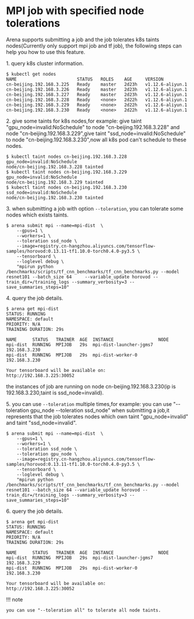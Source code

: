# MPI job with specified node tolerations

Arena supports submitting a job and the job tolerates k8s taints nodes(Currently only support mpi job and tf job), the following steps can help you how to use this feature.

1\. query k8s cluster information.

    $ kubectl get nodes
    NAME                       STATUS   ROLES    AGE     VERSION
    cn-beijing.192.168.3.225   Ready    master   2d23h   v1.12.6-aliyun.1
    cn-beijing.192.168.3.226   Ready    master   2d23h   v1.12.6-aliyun.1
    cn-beijing.192.168.3.227   Ready    master   2d23h   v1.12.6-aliyun.1
    cn-beijing.192.168.3.228   Ready    <none>   2d22h   v1.12.6-aliyun.1
    cn-beijing.192.168.3.229   Ready    <none>   2d22h   v1.12.6-aliyun.1
    cn-beijing.192.168.3.230   Ready    <none>   2d22h   v1.12.6-aliyun.1

2\. give some taints for k8s nodes,for example: give taint "gpu_node=invalid:NoSchedule" to node "cn-beijing.192.168.3.228" and node "cn-beijing.192.168.3.229",give taint  "ssd_node=invalid:NoSchedule" to node "cn-beijing.192.168.3.230",now all k8s pod can't schedule to these nodes.

    $ kubectl taint nodes cn-beijing.192.168.3.228 gpu_node=invalid:NoSchedule                                                                            
    node/cn-beijing.192.168.3.228 tainted
    $ kubectl taint nodes cn-beijing.192.168.3.229 gpu_node=invalid:NoSchedule                                                                            
    node/cn-beijing.192.168.3.229 tainted
    $ kubectl taint nodes cn-beijing.192.168.3.230 ssd_node=invalid:NoSchedule                                                                            
    node/cn-beijing.192.168.3.230 tainted


3\. when submitting a job with option ``--toleration``, you can tolerate some nodes which exists taints.

    $ arena submit mpi --name=mpi-dist  \
        --gpus=1 \
        --workers=1 \
        --toleration ssd_node \
        --image=registry.cn-hangzhou.aliyuncs.com/tensorflow-samples/horovod:0.13.11-tf1.10.0-torch0.4.0-py3.5 \
        --tensorboard \
        --loglevel debug \
        "mpirun python /benchmarks/scripts/tf_cnn_benchmarks/tf_cnn_benchmarks.py --model resnet101 --batch_size 64     --variable_update horovod --train_dir=/training_logs --summary_verbosity=3 --save_summaries_steps=10"


4\. query the job details.

    $ arena get mpi-dist                                                                                                                                 
    STATUS: RUNNING
    NAMESPACE: default
    PRIORITY: N/A
    TRAINING DURATION: 29s

    NAME      STATUS   TRAINER  AGE  INSTANCE                 NODE
    mpi-dist  RUNNING  MPIJOB   29s  mpi-dist-launcher-jgms7  192.168.3.230
    mpi-dist  RUNNING  MPIJOB   29s  mpi-dist-worker-0        192.168.3.230

    Your tensorboard will be available on:
    http://192.168.3.225:30052

the instances of job are running  on node cn-beijing.192.168.3.230(ip is 192.168.3.230,taint is ssd_node=invalid).

5\. you can use ``--toleration`` multiple times,for example: you can use  "--toleration gpu_node --toleration ssd_node" when submitting a job,it represents that the job tolerates nodes which own taint "gpu_node=invalid" and taint "ssd_node=invalid".

    $ arena submit mpi --name=mpi-dist  \
        --gpus=1 \
        --workers=1 \
        --toleration ssd_node \
        --toleration gpu_node \
        --image=registry.cn-hangzhou.aliyuncs.com/tensorflow-samples/horovod:0.13.11-tf1.10.0-torch0.4.0-py3.5 \
        --tensorboard \
        --loglevel debug \
        "mpirun python /benchmarks/scripts/tf_cnn_benchmarks/tf_cnn_benchmarks.py --model resnet101 --batch_size 64 --variable_update horovod --train_dir=/training_logs --summary_verbosity=3 --save_summaries_steps=10"

6\. query the job details.

    $ arena get mpi-dist
    STATUS: RUNNING
    NAMESPACE: default
    PRIORITY: N/A
    TRAINING DURATION: 29s

    NAME      STATUS   TRAINER  AGE  INSTANCE                 NODE
    mpi-dist  RUNNING  MPIJOB   29s  mpi-dist-launcher-jgms7  192.168.3.229
    mpi-dist  RUNNING  MPIJOB   29s  mpi-dist-worker-0        192.168.3.230

    Your tensorboard will be available on:
    http://192.168.3.225:30052

!!! note

    you can use "--toleration all" to tolerate all node taints.
